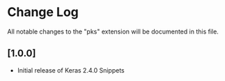 # Change Log

All notable changes to the "pks" extension will be documented in this file.

## [1.0.0]

- Initial release of Keras 2.4.0 Snippets